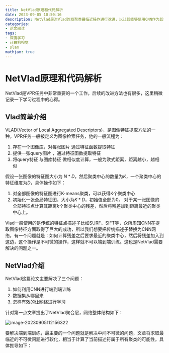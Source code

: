 ```yaml
---
title: NetVlad原理和代码解析
date: 2023-09-05 10:50:16
description: NetVlad是对Vlad的取聚类最临近操作进行改进，以让其能够使用CNN作为其前端进行端到端学习，同时文章中还提出了对比学习的弱监督学习方法用于VPR和谷歌街景作为新的数据集，对后面的工作影响深远。
categories: 
- 论文阅读
tags:
- 深度学习
- 计算机视觉
- slam
mathjax: true
---
```


# NetVlad原理和代码解析

NetVlad是VPR任务中非常重要的一个工作，后续的改进方法也有很多，这里稍微记录一下学习过程中的心得。

## Vlad简单介绍

VLAD(Vector of Local Aggregated Descriptors)，是图像特征提取方法的一种。VPR任务一般被定义为图像检索任务，他的一般流程为：

1. 存在一个图像库，对每张图片 通过特征函数提取特征 
2. 提供一张query图片 ，通过特征函数提取特征 
3. 将query特征 与图库特征 做相似度计算，一般为欧式距离，距离越小，越相似

假设一张图像的特征图大小为 $N*D$，然后聚类中心的数量为$K$，一个聚类中心的特征维度为$D$，具体操作如下：

1. 对全部图像的特征图进行K-means聚类，可以获得K个聚类中心
2. 初始化一张全局特征图，大小为$K*D$，初始值全部为0。  对于某一张图像的全部特征点计算其距离$k$个聚类中心的残差，然后将残差加到距离最近的聚类中心上。



Vlad一般使用的是传统的特征点描述子比如SURF、SIFT等，众所周知CNN在提取图像特征方面取得了巨大的成功，所以我们想要把传统描述子替换为CNN网络，有一个问题就是：如何计算残差之后要求最近的聚类中心，然后将残差加入到这边，这个操作是不可微的操作，这样就不可以端到端训练。这也是NetVlad需要解决的问题之一。

## NetVlad介绍

NetVlad这篇论文主要解决了三个问题：

1. 如何利用CNN进行端到端训练
2. 数据集从哪里来
3. 怎样有效的让网络进行学习

针对第一点文章提出了NetVlad聚合层，网络整体结构如下：

![image-20230905112156322](/home/devil/Documents/Hexo_Blog/xiaoxiao-1.github.io/source/_posts/NetVlad原理和代码解析/image-20230905112156322.png)

要解决端到端训练，最主要的一个问题就是解决中间不可微的问题，文章将求取最临近的不可微问题进行软化，相当于计算了当前描述符属于所有聚类的可能性。具体推导如下：



